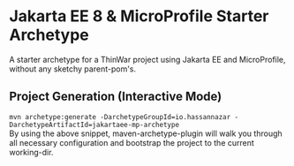 # Jakarta EE 8 & MicroProfile Starter Archetype
A starter archetype for a ThinWar project using Jakarta EE and MicroProfile, without any sketchy parent-pom's.

## Project Generation (Interactive Mode)

`mvn archetype:generate -DarchetypeGroupId=io.hassannazar -DarchetypeArtifactId=jakartaee-mp-archetype`  
By using the above snippet, maven-archetype-plugin will walk you through all necessary configuration and bootstrap the project to the current working-dir.

